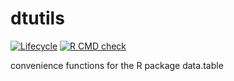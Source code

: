 # dtutils

[![Lifecycle](https://img.shields.io/badge/lifecycle-maturing-blue.svg)](https://www.tidyverse.org/lifecycle/#maturing)
[![R CMD check](https://github.com/and3k/dtutils/workflows/R%20CMD%20check/badge.svg)](https://github.com/and3k/dtutils/actions?query=workflow%3A%22R+CMD+check%22)

convenience functions for the R package data.table
